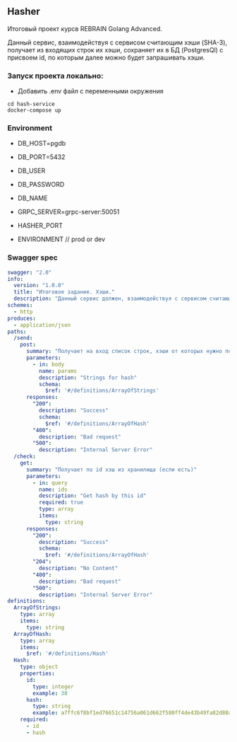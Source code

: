 ## Hasher
Итоговый проект курсв REBRAIN Golang Advanced.

Данный сервис, взаимодействуя с сервисом считающим хэши (SHA-3), получает из входящих строк их хэши, сохраняет их в БД (PostgresQl) с присвоем id, по которым далее можно будет запрашивать хэши.

### Запуск проекта локально:
- Добавить .env файл с переменными окружения
```shell
cd hash-service
docker-compose up
```

### Environment
- DB_HOST=pgdb
- DB_PORT=5432
- DB_USER
- DB_PASSWORD
- DB_NAME

- GRPC_SERVER=grpc-server:50051
- HASHER_PORT
- ENVIRONMENT // prod or dev


### Swagger spec
```yaml
swagger: "2.0"
info:
  version: "1.0.0"
  title: "Итоговое задание. Хэши."
  description: "Данный сервис должен, взаимодействуя с сервисом считающим хэши (по выбранному вами протоколу), получать из входящих строк их хэши, сохранять их в свою БД (выбор так же за вами) с присвоем id, по которым далее можно будет запрашивать хэши."
schemes:
  - http
produces:
  - application/json
paths:
  /send:
    post:
      summary: "Получает на вход список строк, хэши от которых нужно посчитать и сохранить"
      parameters:
        - in: body
          name: params
          description: "Strings for hash"
          schema:
            $ref: '#/definitions/ArrayOfStrings'
      responses:
        "200":
          description: "Success"
          schema:
            $ref: '#/definitions/ArrayOfHash'
        "400":
          description: "Bad request"
        "500":
          description: "Internal Server Error"
  /check:
    get:
      summary: "Получает по id хэш из хранилища (если есть)"
      parameters:
        - in: query
          name: ids
          description: "Get hash by this id"
          required: true
          type: array
          items:
            type: string
      responses:
        "200":
          description: "Success"
          schema:
            $ref: '#/definitions/ArrayOfHash'
        "204":
          description: "No Content"
        "400":
          description: "Bad request"
        "500":
          description: "Internal Server Error"
definitions:
  ArrayOfStrings:
    type: array
    items:
      type: string
  ArrayOfHash:
    type: array
    items:
      $ref: '#/definitions/Hash'
  Hash:
    type: object
    properties:
      id:
        type: integer
        example: 38
      hash:
        type: string
        example: a7ffc6f8bf1ed76651c14756a061d662f580ff4de43b49fa82d80a4b80f8434a
    required:
      - id
      - hash
```
